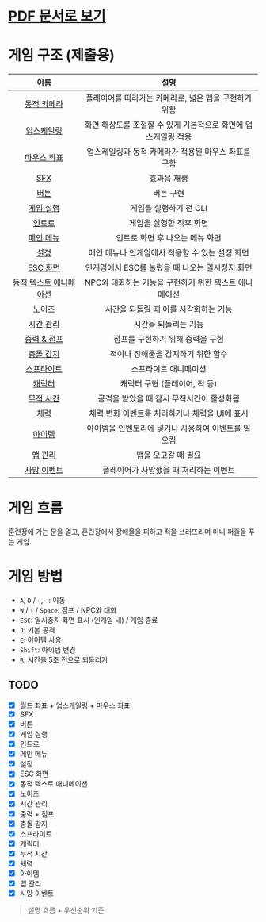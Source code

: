 # [PDF 문서로 보기](https://github.com/Saypixel/TheChromatic/blob/main/docs/%5B1253%ED%8C%80%EC%84%B8%EC%9D%B4%ED%94%BD%EC%85%80%5DThe%20Chromatic_%EC%A0%9C%EC%B6%9C%EC%9A%A9.pdf)

# 게임 구조 (제출용)
|이름|설명|
|:---:|:---:|
|[동적 카메라](./dynamic_camera.md)|플레이어를 따라가는 카메라로, 넓은 맵을 구현하기 위함|
|[업스케일링](./upscailing.md)|화면 해상도를 조절할 수 있게 기본적으로 화면에 업스케일링 적용|
|[마우스 좌표](./mouse_position.md)|업스케일링과 동적 카메라가 적용된 마우스 좌표를 구함|
|[SFX](./sfx.md)|효과음 재생|
|[버튼](./button.md)|버튼 구현|
|[게임 실행](./main.md)|게임을 실행하기 전 CLI|
|[인트로](./intro.md)|게임을 실행한 직후 화면|
|[메인 메뉴](./menu.md)|인트로 화면 후 나오는 메뉴 화면|
|[설정](./settings.md)|메인 메뉴나 인게임에서 적용할 수 있는 설정 화면|
|[ESC 화면](./pause_menu.md)|인게임에서 ESC를 눌렀을 때 나오는 일시정지 화면|
|[동적 텍스트 애니메이션](./dynamic_text_animation.md)|NPC와 대화하는 기능을 구현하기 위한 텍스트 애니메이션|
|[노이즈](./noise.md)|시간을 되돌릴 때 이를 시각화하는 기능|
|[시간 관리](./time.md)|시간을 되돌리는 기능|
|[중력 & 점프](./gravity_and_jump.md)|점프를 구현하기 위해 중력을 구현|
|[충돌 감지](./bound.md)|적이나 장애물을 감지하기 위한 함수|
|[스프라이트](./sprite.md)|스프라이트 애니메이션|
|[캐릭터](./characters.md)|캐릭터 구현 (플레이어, 적 등)|
|[무적 시간](./grace_period.md)|공격을 받았을 때 잠시 무적시간이 활성화됨|
|[체력](./hp_bar.md)|체력 변화 이벤트를 처리하거나 체력을 UI에 표시|
|[아이템](./item.md)|아이템을 인벤토리에 넣거나 사용하여 이벤트를 일으킴|
|[맵 관리](./map.md)|맵을 오고갈 때 필요|
|[사망 이벤트](./dead_event.md)|플레이어가 사망했을 때 처리하는 이벤트|

# 게임 흐름
훈련장에 가는 문을 열고, 훈련장에서 장애물을 피하고 적을 쓰러뜨리며 미니 퍼즐을 푸는 게임

# 게임 방법
- `A`, `D` / `←`, `→`: 이동
- `W` / `↑` / `Space`: 점프 / NPC와 대화
- `ESC`: 일시중지 화면 표시 (인게임 내) / 게임 종료
- `J`: 기본 공격
- `E`: 아이템 사용
- `Shift`: 아이템 변경
- `R`: 시간을 5초 전으로 되돌리기

## TODO
- [x] 월드 좌표 + 업스케일링 + 마우스 좌표
- [x] SFX
- [x] 버튼
- [x] 게임 실행
- [x] 인트로
- [x] 메인 메뉴
- [x] 설정
- [x] ESC 화면
- [x] 동적 텍스트 애니메이션
- [x] 노이즈
- [x] 시간 관리
- [x] 중력 + 점프
- [x] 충돌 감지
- [x] 스프라이트
- [x] 캐릭터
- [x] 무적 시간
- [x] 체력
- [x] 아이템
- [x] 맵 관리
- [x] 사망 이벤트

> 설명 흐름 + 우선순위 기준
